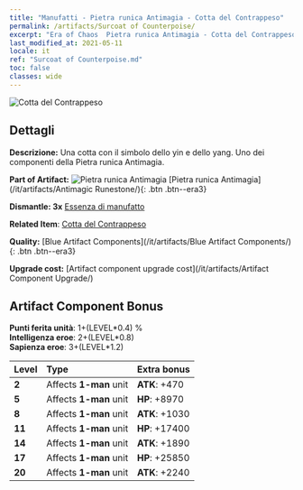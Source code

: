```yaml
---
title: "Manufatti - Pietra runica Antimagia - Cotta del Contrappeso"
permalink: /artifacts/Surcoat of Counterpoise/
excerpt: "Era of Chaos  Pietra runica Antimagia - Cotta del Contrappeso. Una cotta con il simbolo dello yin e dello yang. Uno dei componenti della Pietra runica Antimagia."
last_modified_at: 2021-05-11
locale: it
ref: "Surcoat of Counterpoise.md"
toc: false
classes: wide
---
```


 ![Cotta del Contrappeso](/images/t/artifact_40232.png)



## Dettagli

 **Descrizione:** Una cotta con il simbolo dello yin e dello yang. Uno dei componenti della Pietra runica Antimagia.

 **Part of Artifact:** ![Pietra runica Antimagia](/images/t/icon_artifact_23.png) [Pietra runica Antimagia](/it/artifacts/Antimagic Runestone/){: .btn .btn--era3}

 **Dismantle: 3x** [Essenza di manufatto](/ItemsIT/con_905/)

 **Related Item**: [Cotta del Contrappeso](/ItemsIT/art_119/)

 **Quality:** [Blue Artifact Components](/it/artifacts/Blue Artifact Components/){: .btn .btn--era3}

 **Upgrade cost:** [Artifact component upgrade cost](/it/artifacts/Artifact Component Upgrade/)

## Artifact Component Bonus

  **Punti ferita unità**: 1+(LEVEL\*0.4) %<br/>**Intelligenza eroe**: 2+(LEVEL\*0.8)<br/>**Sapienza eroe**: 3+(LEVEL\*1.2)

  |  Level  | Type |    Extra bonus  | 
  |:--------|:-----|:----------------| 
  | **2** | Affects **1-man** unit | **ATK**: +470 | 
  | **5** | Affects **1-man** unit | **HP**: +8970 | 
  | **8** | Affects **1-man** unit | **ATK**: +1030 | 
  | **11** | Affects **1-man** unit | **HP**: +17400 | 
  | **14** | Affects **1-man** unit | **ATK**: +1890 | 
  | **17** | Affects **1-man** unit | **HP**: +25850 | 
  | **20** | Affects **1-man** unit | **ATK**: +2240 | 
